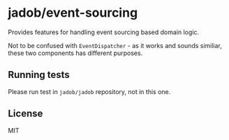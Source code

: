 # jadob/event-sourcing

Provides features for handling event sourcing based domain logic.

Not to be confused with ``EventDispatcher`` - as it works and sounds similiar, these two components has different purposes.

## Running tests

Please run test in ``jadob/jadob`` repository, not in this one.

## License

MIT